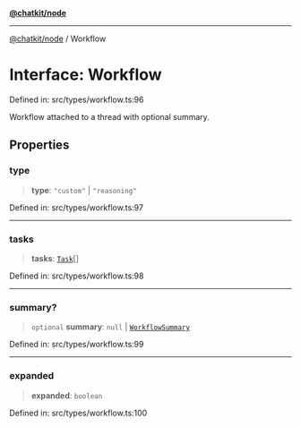[**@chatkit/node**](../README.md)

***

[@chatkit/node](../README.md) / Workflow

# Interface: Workflow

Defined in: src/types/workflow.ts:96

Workflow attached to a thread with optional summary.

## Properties

### type

> **type**: `"custom"` \| `"reasoning"`

Defined in: src/types/workflow.ts:97

***

### tasks

> **tasks**: [`Task`](../type-aliases/Task.md)[]

Defined in: src/types/workflow.ts:98

***

### summary?

> `optional` **summary**: `null` \| [`WorkflowSummary`](../type-aliases/WorkflowSummary.md)

Defined in: src/types/workflow.ts:99

***

### expanded

> **expanded**: `boolean`

Defined in: src/types/workflow.ts:100
